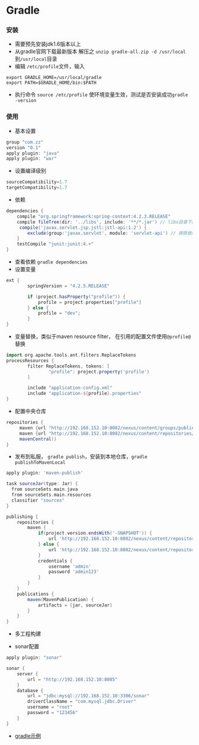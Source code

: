 # Gradle

### 安装

- 需要预先安装jdk1.6版本以上
- 从gradle官网下载最新版本 解压之 `unzip gradle-all.zip -d /usr/local` 到`/usr/local`目录
- 编辑 `/etc/profile`文件，输入
```shell
export GRADLE_HOME=/usr/local/gradle
export PATH=$GRADLE_HOME/bin:$PATH
```
- 执行命令 `source /etc/profile` 使环境变量生效，测试是否安装成功`gradle -version`

### 使用

- 基本设置

```groovy
group "com.zz"
version "0.1"
apply plugin: "java"
apply plugin: "war"
```

- 设置编译级别

```groovy
sourceCompatibility=1.7
targetCompatibility=1.7
```

- 依赖

```groovy
dependencies {
    compile "org.springframework:spring-context:4.2.3.RELEASE"
	compile fileTree(dir: '../libs', include: '**/*.jar') // libs目录下所有的jar都依赖进来
	 compile('javax.servlet.jsp.jstl:jstl-api:1.2') {
        exclude(group:'javax.servlet', module: 'servlet-api') // 排除依赖
    }
    testCompile "junit:junit:4.+"
}
```

- 查看依赖 `gradle dependencies`
- 设置变量

```groovy
ext {
        springVersion = "4.2.5.RELEASE"

        if (project.hasProperty("profile")) {
            profile = project.properties["profile"]
        } else {
            profile = "dev";
        }
}
```

- 变量替换，类似于maven resource filter， 在引用的配置文件使用`@profile@`替换

```groovy
import org.apache.tools.ant.filters.ReplaceTokens
processResources {
        filter ReplaceTokens, tokens: [
                "profile": project.property('profile')
        ]

		include "application-config.xml"
		include "application-${profile}.properties"
}
```

- 配置中央仓库

```groovy
repositories {  
     maven {url "http://192.168.152.10:8082/nexus/content/groups/public"}
     maven {url "http://192.168.152.10:8082/nexus/content/repositories/thirdparty"}
     mavenCentral()
}
```

- 发布到私服， `gradle publish`，安装到本地仓库，`gradle publishToMavenLocal`

```groovy
apply plugin: 'maven-publish'

task sourceJar(type: Jar) {
  from sourceSets.main.java
  from sourceSets.main.resources
  classifier "sources"
}

publishing {
    repositories {
        maven {
			if(project.version.endsWith('-SNAPSHOT')) {
                url 'http://192.168.152.10:8082/nexus/content/repositories/snapshots'
            } else {
                url 'http://192.168.152.10:8082/nexus/content/repositories/releases'
            }
            credentials {
                username 'admin'
                password 'admin123'
            }
        }
    }
    publications {
		maven(MavenPublication) {
			artifacts = [jar, sourceJar]
        }
	}
}
```

- 多工程构建

- sonar配置

```groovy
apply plugin: "sonar"

sonar {
    server {
        url = "http://192.168.152.10:8085"
    }
    database {
        url = "jdbc:mysql://192.168.152.10:3306/sonar"
        driverClassName = "com.mysql.jdbc.Driver"
        username = "root"
        password = "123456"
    }
}
```

- [gradle示例](https://github.com/pkaq/GradleSide/)